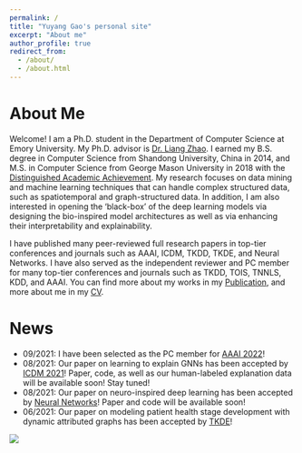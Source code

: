 ```yaml
---
permalink: /
title: "Yuyang Gao's personal site"
excerpt: "About me"
author_profile: true
redirect_from: 
  - /about/
  - /about.html
---
```


About Me
======
Welcome! I am a Ph.D. student in the Department of Computer Science at Emory University. My Ph.D. advisor is [Dr. Liang Zhao](http://cs.emory.edu/~lzhao41/index.htm). I earned my B.S. degree in Computer Science from Shandong University, China in 2014, and M.S. in Computer Science from George Mason University in 2018 with the [Distinguished Academic Achievement](https://cs.gmu.edu/media/uploads/brochure_2019v212.pdf). My research focuses on data mining and machine learning techniques that can handle complex structured data, such as spatiotemporal and graph-structured data. In addition, I am also interested in opening the ‘black-box’ of the deep learning models via designing the bio-inspired model architectures as well as via enhancing their interpretability and explainability. 

I have published many peer-reviewed full research papers in top-tier conferences and journals such as AAAI, ICDM, TKDD, TKDE, and Neural Networks. I have also served as the independent reviewer and PC member for many top-tier conferences and journals such as TKDD, TOIS, TNNLS, KDD, and AAAI. You can find more about my works in my [Publication](/publications/), and more about me in my [CV](/cv/).

News
======
* 09/2021: I have been selected as the PC member for [AAAI 2022](https://aaai.org/Conferences/AAAI-22/)!
* 08/2021: Our paper on learning to explain GNNs has been accepted by [ICDM 2021](https://icdm2021.auckland.ac.nz/)! Paper, code, as well as our human-labeled explanation data will be available soon! Stay tuned!
* 08/2021: Our paper on neuro-inspired deep learning has been accepted by [Neural Networks](https://www.journals.elsevier.com/neural-networks)! Paper and code will be available soon!
* 06/2021: Our paper on modeling patient health stage development with dynamic attributed graphs has been accepted by [TKDE](https://ieeexplore.ieee.org/xpl/RecentIssue.jsp?punumber=69)! 

<a href="https://clustrmaps.com/site/1bjt9"  title="Visit tracker"><img src="//www.clustrmaps.com/map_v2.png?d=wCOebEYBW1at8kUgFzwn93ofWhY_l-zJPQ-u5DpDfLE&cl=ffffff" /></a>
